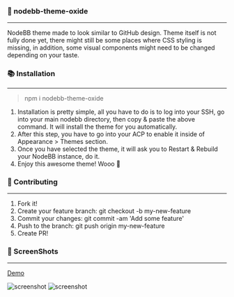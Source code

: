 ### :tada: nodebb-theme-oxide
---
NodeBB theme made to look similar to GitHub design.
Theme itself is not fully done yet, there might still be some places where CSS styling is missing, in addition, some visual components might need to be changed depending on your taste.

### :books: Installation
---
> npm i nodebb-theme-oxide

1. Installation is pretty simple, all you have to do is to log into your SSH, go into your main nodebb directory, then copy & paste the above command. It will install the theme for you automatically.
2. After this step, you have to go into your ACP to enable it inside of Appearance > Themes section.
3. Once you have selected the theme, it will ask you to Restart & Rebuild your NodeBB instance, do it.
4. Enjoy this awesome theme! Wooo :ghost:

### :page_facing_up: Contributing
---
1. Fork it!
2. Create your feature branch: git checkout -b my-new-feature
3. Commit your changes: git commit -am 'Add some feature'
4. Push to the branch: git push origin my-new-feature
5. Create PR!

### 🧐 ScreenShots
---

[Demo](https://umod.pl)

![screenshot](https://raw.githubusercontent.com/youhosi/nodebb-theme-oxide/master/img/screenshot.png "Categories page")
![screenshot](https://raw.githubusercontent.com/youhosi/nodebb-theme-oxide/master/img/screenshot2.png "Categories page")